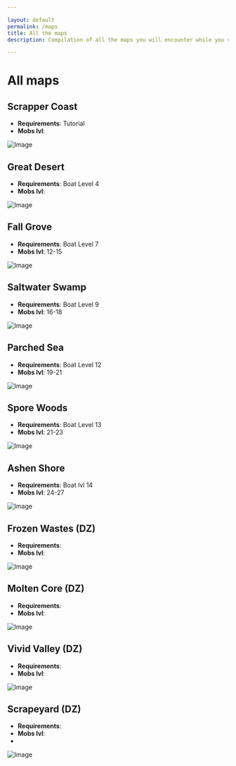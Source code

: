 ```yaml
---

layout: default
permalink: /maps
title: All the maps
description: Compilation of all the maps you will encounter while you venture forth in Botworld ! 

---
```


# All maps

## Scrapper Coast

* **Requirements**: Tutorial
* **Mobs lvl**: 

![Image](https://cdn.discordapp.com/attachments/882136646001238038/905195631012892752/1635885427334.png)


## Great Desert

* **Requirements**: Boat Level 4
* **Mobs lvl**: 

![Image](
https://cdn.discordapp.com/attachments/882136646001238038/882137026080702474/Great_Desert.png)


## Fall Grove

* **Requirements**: Boat Level 7
* **Mobs lvl**: 12-15

![Image](
https://cdn.discordapp.com/attachments/882136646001238038/905195631470059530/1635885784404.png)


## Saltwater Swamp

* **Requirements**: Boat Level 9
* **Mobs lvl**: 16-18

![Image](
https://cdn.discordapp.com/attachments/882136646001238038/882137702571577394/Saltwater_Swamp.png)


## Parched Sea

* **Requirements**: Boat Level 12
* **Mobs lvl**: 19-21

![Image](
https://cdn.discordapp.com/attachments/882136646001238038/882138008202121216/Parched_Sea.png)


## Spore Woods

* **Requirements**: Boat Level 13
* **Mobs lvl**: 21-23

![Image](
https://cdn.discordapp.com/attachments/882136646001238038/882138159570366494/Spore_Wood.png)


## Ashen Shore

* **Requirements**: Boat lvl 14
* **Mobs lvl**: 24-27 

![Image](
https://cdn.discordapp.com/attachments/882136646001238038/882138315237781524/Ashen_Shore.png)


## Frozen Wastes (DZ)

* **Requirements**:
* **Mobs lvl**: 

![Image](
https://cdn.discordapp.com/attachments/882136646001238038/882144014084755496/DZ-Frozen_Wastes.png)

## Molten Core (DZ)

* **Requirements**:
* **Mobs lvl**: 

![Image](
https://cdn.discordapp.com/attachments/882136646001238038/886485822734499870/Molten_Rock.png)

## Vivid Valley (DZ)

* **Requirements**:
* **Mobs lvl**: 

![Image](
https://cdn.discordapp.com/attachments/882136646001238038/887926987920932894/Vivid_Valley.png)

## Scrapeyard (DZ)

* **Requirements**:
* **Mobs lvl**: 
*
![Image](https://cdn.discordapp.com/attachments/918419557792776202/919078550093574154/DZ_-_Scrapyard.png)


